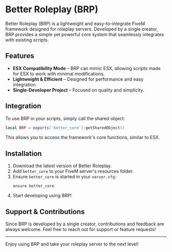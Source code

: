 # Better Roleplay (BRP)

Better Roleplay (BRP) is a lightweight and easy-to-integrate FiveM framework designed for roleplay servers. Developed by a single creator, BRP provides a simple yet powerful core system that seamlessly integrates with existing scripts.

## Features
- **ESX Compatibility Mode** – BRP can mimic ESX, allowing scripts made for ESX to work with minimal modifications.
- **Lightweight & Efficient** – Designed for performance and easy integration.
- **Single-Developer Project** – Focused on quality and simplicity.

## Integration
To use BRP in your scripts, simply call the shared object:
```lua
local BRP = exports['better_core']:getSharedObject()
```
This allows you to access the framework's core functions, similar to ESX.

## Installation
1. Download the latest version of Better Roleplay.
2. Add `better_core` to your FiveM server's resources folder.
3. Ensure `better_core` is started in your `server.cfg`:
   ```
   ensure better_core
   ```
4. Start developing using BRP!

## Support & Contributions
Since BRP is developed by a single creator, contributions and feedback are always welcome. Feel free to reach out for support or feature requests!

---
Enjoy using BRP and take your roleplay server to the next level!

